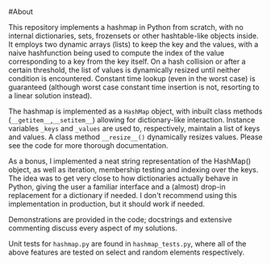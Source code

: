 #About

This repository implements a hashmap in Python from scratch, with no internal dictionaries, sets, frozensets or other hashtable-like objects inside. It employs two dynamic arrays (lists) to keep the key and the values, with a naive hashfunction being used to compute the index of the value corresponding to a key from the key itself. On a hash collision or after a certain threshold, the list of values is dynamically resized until neither condition is encountered. Constant time lookup (even in the worst case) is guaranteed (although worst case constant time insertion is not, resorting to a linear solution instead).

The hashmap is implemented as a `HashMap` object, with inbuilt class methods (`__getitem__`,`__setitem__`) allowing for dictionary-like interaction. Instance variables `_keys` and `_values` are used to, respectively, maintain a list of keys and values. A class method `__resize__()` dynamically resizes values. Please see the code for more thorough documentation.

As a bonus, I implemented a neat string representation of the HashMap() object, as well as iteration, membership testing and indexing over the keys. The idea was to get very close to how dictionaries actually behave in Python, giving the user a familiar interface and a (almost) drop-in replacement for a dictionary if needed. I don't recommend using this implementation in production, but it should work if needed.

Demonstrations are provided in the code; docstrings and extensive commenting discuss every aspect of my solutions.

Unit tests for `hashmap.py` are found in `hashmap_tests.py`, where all of the above features are tested on select and random elements respectively. 

